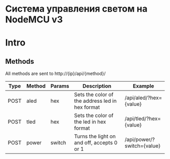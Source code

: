 # Система управления светом на NodeMCU v3

# Intro

## Methods
All methods are sent to http://{ip}/api/{method}/

| Type | Method | Params | Description | Example |
| ----- | ------ | ------ | ----- | ---- |
| POST | aled | hex | Sets the color of the address led in hex format | /api/aled/?hex={value} |
| POST | tled | hex | Sets the color of the led in hex format | /api/tled/?hex={value} |
| POST | power | switch | Turns the light on and off, accepts 0 or 1 | /api/power/?switch={value} |

